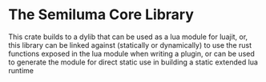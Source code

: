 # The Semiluma Core Library

This crate builds to a dylib that can be used as a lua module for luajit, or, this library can be linked against (statically or dynamically) to use the rust functions exposed in the lua module when writing a plugin, or can be used to generate the module for direct static use in building a static extended lua runtime
